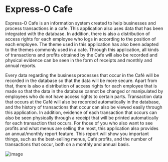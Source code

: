 # Express-O Cafe

Express-O Cafe is an information system created to help businesses and process transactions in a cafe. This application also uses data that has been integrated with the database. In addition, there is also a distribution of access rights for each employee who logs in according to the position of each employee. The theme used in this application has also been adapted to the themes commonly used in a cafe. Through this application, all kinds of transactions and profits obtained by the Cafe will also be recorded and physical evidence can be seen in the form of receipts and monthly and annual reports.

Every data regarding the business processes that occur in the Café will be recorded in the database so that the data will be more secure. Apart from that, there is also a distribution of access rights for each employee that is made so that the data in the database cannot be changed or manipulated by employees who do not have access rights to certain parts. Transaction data that occurs at the Café will also be recorded automatically in the database, and the history of transactions that occur can also be viewed easily through this application. In addition, evidence of each transaction that occurs can also be seen physically through a receipt that will be printed automatically for each transaction that occurs. For those of you who also want to see profits and what menus are selling the most, this application also provides an annual/monthly report feature. This report will show you important things, such as the best-selling menus, Café profits, and the number of transactions that occur, both on a monthly and annual basis.

![image](https://github.com/yosuaw/Express-O-Cafe/assets/80568597/4a1c7ebd-fcac-4dff-9a3f-f71e5a23dcf8)
